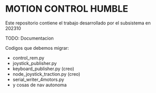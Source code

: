 # MOTION CONTROL HUMBLE

Este repositorio contiene el trabajo desarrollado por el subsistema en 202310

TODO: Documentacion

Codigos que debemos migrar:

* control_rem.py
* joystick_publisher.py
* keyboard_publisher.py (creo)
* node_joystick_traction.py (creo)
* serial_writer_4motors.py
* y cosas de nav autonoma